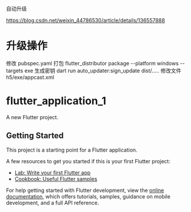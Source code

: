 自动升级

https://blog.csdn.net/weixin_44786530/article/details/136557888


# 升级操作
修改
pubspec.yaml
打包
flutter_distributor package --platform windows --targets exe
生成密钥
dart run auto_updater:sign_update dist/.....
修改文件
h5/exe/appcast.xml




# flutter_application_1

A new Flutter project.

## Getting Started

This project is a starting point for a Flutter application.

A few resources to get you started if this is your first Flutter project:

- [Lab: Write your first Flutter app](https://docs.flutter.dev/get-started/codelab)
- [Cookbook: Useful Flutter samples](https://docs.flutter.dev/cookbook)

For help getting started with Flutter development, view the
[online documentation](https://docs.flutter.dev/), which offers tutorials,
samples, guidance on mobile development, and a full API reference.
